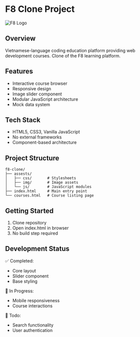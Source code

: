 # F8 Clone Project

![F8 Logo](assests/img/f8_icon.png)

## Overview
Vietnamese-language coding education platform providing web development courses. Clone of the F8 learning platform.

## Features
- Interactive course browser
- Responsive design
- Image slider component
- Modular JavaScript architecture
- Mock data system

## Tech Stack
- HTML5, CSS3, Vanilla JavaScript
- No external frameworks
- Component-based architecture

## Project Structure
```
f8-clone/
├── assests/
│   ├── css/       # Stylesheets
│   ├── img/       # Image assets
│   └── js/        # JavaScript modules
├── index.html     # Main entry point
└── courses.html   # Course listing page
```

## Getting Started
1. Clone repository
2. Open index.html in browser
3. No build step required

## Development Status
✅ Completed:  
- Core layout  
- Slider component  
- Base styling  

🚧 In Progress:  
- Mobile responsiveness  
- Course interactions  

📝 Todo:  
- Search functionality  
- User authentication  
